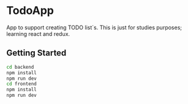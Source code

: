# TodoApp

App to support creating TODO list´s.
This is just for studies purposes; learning react and redux.
## Getting Started

```bash
cd backend 
npm install
npm run dev
cd frontend
npm install
npm run dev
```
